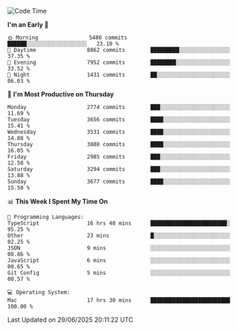 <!--START_SECTION:waka-->
![Code Time](http://img.shields.io/badge/Code%20Time-5%2C182%20hrs%2056%20mins-blue)

**I'm an Early 🐤** 

```text
🌞 Morning                5480 commits        ██████░░░░░░░░░░░░░░░░░░░   23.10 % 
🌆 Daytime                8862 commits        █████████░░░░░░░░░░░░░░░░   37.35 % 
🌃 Evening                7952 commits        ████████░░░░░░░░░░░░░░░░░   33.52 % 
🌙 Night                  1431 commits        ██░░░░░░░░░░░░░░░░░░░░░░░   06.03 % 
```
📅 **I'm Most Productive on Thursday** 

```text
Monday                   2774 commits        ███░░░░░░░░░░░░░░░░░░░░░░   11.69 % 
Tuesday                  3656 commits        ████░░░░░░░░░░░░░░░░░░░░░   15.41 % 
Wednesday                3531 commits        ████░░░░░░░░░░░░░░░░░░░░░   14.88 % 
Thursday                 3808 commits        ████░░░░░░░░░░░░░░░░░░░░░   16.05 % 
Friday                   2985 commits        ███░░░░░░░░░░░░░░░░░░░░░░   12.58 % 
Saturday                 3294 commits        ███░░░░░░░░░░░░░░░░░░░░░░   13.88 % 
Sunday                   3677 commits        ████░░░░░░░░░░░░░░░░░░░░░   15.50 % 
```


📊 **This Week I Spent My Time On** 

```text
💬 Programming Languages: 
TypeScript               16 hrs 40 mins      ████████████████████████░   95.25 % 
Other                    23 mins             █░░░░░░░░░░░░░░░░░░░░░░░░   02.25 % 
JSON                     9 mins              ░░░░░░░░░░░░░░░░░░░░░░░░░   00.86 % 
JavaScript               6 mins              ░░░░░░░░░░░░░░░░░░░░░░░░░   00.65 % 
Git Config               5 mins              ░░░░░░░░░░░░░░░░░░░░░░░░░   00.57 % 

💻 Operating System: 
Mac                      17 hrs 30 mins      █████████████████████████   100.00 % 
```


 Last Updated on 29/06/2025 20:11:22 UTC
<!--END_SECTION:waka-->
